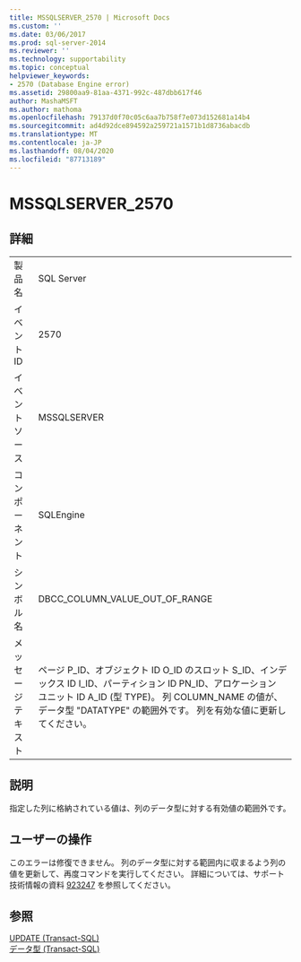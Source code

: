```yaml
---
title: MSSQLSERVER_2570 | Microsoft Docs
ms.custom: ''
ms.date: 03/06/2017
ms.prod: sql-server-2014
ms.reviewer: ''
ms.technology: supportability
ms.topic: conceptual
helpviewer_keywords:
- 2570 (Database Engine error)
ms.assetid: 29800aa9-81aa-4371-992c-487dbb617f46
author: MashaMSFT
ms.author: mathoma
ms.openlocfilehash: 79137d0f70c05c6aa7b758f7e073d152681a14b4
ms.sourcegitcommit: ad4d92dce894592a259721a1571b1d8736abacdb
ms.translationtype: MT
ms.contentlocale: ja-JP
ms.lasthandoff: 08/04/2020
ms.locfileid: "87713189"
---
```

# <a name="mssqlserver_2570"></a>MSSQLSERVER_2570
    
## <a name="details"></a>詳細  
  
|||  
|-|-|  
|製品名|SQL Server|  
|イベント ID|2570|  
|イベント ソース|MSSQLSERVER|  
|コンポーネント|SQLEngine|  
|シンボル名|DBCC_COLUMN_VALUE_OUT_OF_RANGE|  
|メッセージ テキスト|ページ P_ID、オブジェクト ID O_ID のスロット S_ID、インデックス ID I_ID、パーティション ID PN_ID、アロケーション ユニット ID A_ID (型 TYPE)。 列 COLUMN_NAME の値が、データ型 "DATATYPE" の範囲外です。 列を有効な値に更新してください。|  
  
## <a name="explanation"></a>説明  
 指定した列に格納されている値は、列のデータ型に対する有効値の範囲外です。  
  
## <a name="user-action"></a>ユーザーの操作  
 このエラーは修復できません。 列のデータ型に対する範囲内に収まるよう列の値を更新して、再度コマンドを実行してください。  詳細については、サポート技術情報の資料 [923247](https://support.microsoft.com/kb/923247) を参照してください。  
  
## <a name="see-also"></a>参照  
 [UPDATE &#40;Transact-SQL&#41;](/sql/t-sql/queries/update-transact-sql)   
 [データ型 &#40;Transact-SQL&#41;](/sql/t-sql/data-types/data-types-transact-sql)  
  
  
